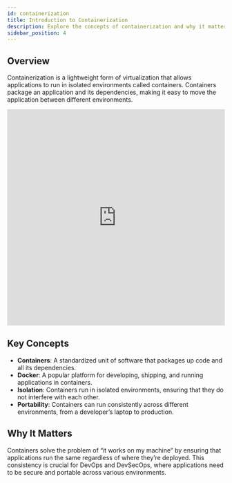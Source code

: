 ```yaml
---
id: containerization
title: Introduction to Containerization
description: Explore the concepts of containerization and why it matters in DevOps.
sidebar_position: 4
---
```


## Overview

Containerization is a lightweight form of virtualization that allows applications to run in isolated environments called containers. Containers package an application and its dependencies, making it easy to move the application between different environments.

<iframe
  width="100%"
  height="500"
  src="https://www.youtube.com/embed/EnJ7qX9fkcU"
  frameborder="0"
  allow="accelerometer; autoplay; encrypted-media; gyroscope; picture-in-picture"
  allowfullscreen
></iframe>

## Key Concepts

- **Containers**: A standardized unit of software that packages up code and all its dependencies.
- **Docker**: A popular platform for developing, shipping, and running applications in containers.
- **Isolation**: Containers run in isolated environments, ensuring that they do not interfere with each other.
- **Portability**: Containers can run consistently across different environments, from a developer’s laptop to production.

## Why It Matters

Containers solve the problem of “it works on my machine” by ensuring that applications run the same regardless of where they’re deployed. This consistency is crucial for DevOps and DevSecOps, where applications need to be secure and portable across various environments.
